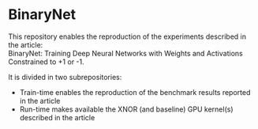 # BinaryNet

This repository enables the reproduction of the experiments described in the article:  
BinaryNet: Training Deep Neural Networks with Weights and Activations Constrained to +1 or -1.

It is divided in two subrepositories:
* Train-time enables the reproduction of the benchmark results reported in the article
* Run-time makes available the XNOR (and baseline) GPU kernel(s) described in the article

